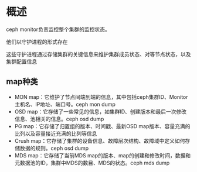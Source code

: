 # 概述

ceph monitor负责监控整个集群的监控状态。

他们以守护进程的形式存在

这些守护进程通过存储集群的关键信息来维护集群成员状态、对等节点状态，以及集群配置信息

## map种类

- MON map：它维护了节点间端到端的信息，其中包括ceph集群ID、Monitor主机名、IP地址、端口号。ceph mon dump
- OSD map：它存储了一些常见的信息，如集群ID、创建版本和最后一次修改信息、池相关的信息。ceph osd dump
- PG map：它存储了归置组的版本、时间戳、最新OSD map版本、容量充满的比列以及容量接近充满的比列等信息
- Crush map：它存储了集群的设备信息、故障层次结构、故障域中定义如何存储数据的规则。ceph osd dump
- MDS map：它存储了当前MDS map的版本、map的创建和修改时间，数据和元数据池的ID，集群中MDS的数目、MDS的状态。ceph mds dump
